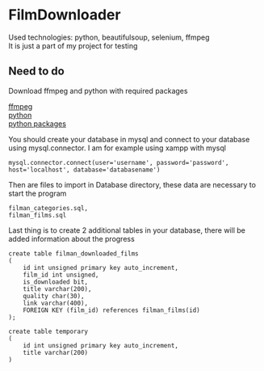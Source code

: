 # FilmDownloader

Used technologies: python, beautifulsoup, selenium, ffmpeg</br>
It is just a part of my project for testing

## Need to do

Download ffmpeg and python with required packages

[ffmpeg](https://ffmpeg.org/download.html) </br>
[python](https://www.python.org/downloads/) </br>
[python packages](https://pypi.org/project/pip/)

You should create your database in mysql and connect to your database using mysql.connector. I am for example using xampp with mysql

```
mysql.connector.connect(user='username', password='password', host='localhost', database='databasename')
```

Then are files to import in Database directory, these data are necessary to start the program

```
filman_categories.sql,
filman_films.sql
```

Last thing is to create 2 additional tables in your database, there will be added information about the progress

```
create table filman_downloaded_films
(
	id int unsigned primary key auto_increment,
	film_id int unsigned,
	is_downloaded bit,
	title varchar(200),
	quality char(30),
	link varchar(400),
	FOREIGN KEY (film_id) references filman_films(id)
);

create table temporary
(
	id int unsigned primary key auto_increment,
	title varchar(200)
)
```



